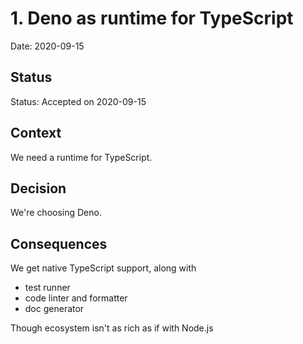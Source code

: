 # 1. Deno as runtime for TypeScript

Date: 2020-09-15

## Status

Status: Accepted on 2020-09-15


## Context

We need a runtime for TypeScript.

## Decision

We're choosing Deno.

## Consequences

We get native TypeScript support, along with
  - test runner
  - code linter and formatter
  - doc generator

Though ecosystem isn't as rich as if with Node.js
